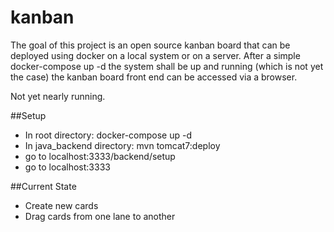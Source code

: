 # kanban
The goal of this project is an open source kanban board that can be deployed using docker on a local system or on a server.
After a simple docker-compose up -d the system shall be up and running (which is not yet the case) the kanban board front end can be accessed via a browser.

Not yet nearly running.

##Setup
- In root directory: docker-compose up -d
- In java_backend directory: mvn tomcat7:deploy
- go to localhost:3333/backend/setup
- go to localhost:3333

##Current State
- Create new cards
- Drag cards from one lane to another
